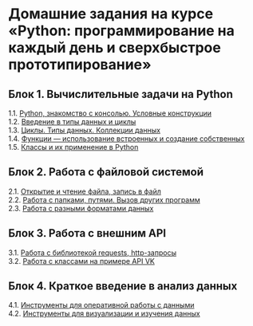 # Домашние задания на курсе «Python: программирование на каждый день и сверхбыстрое прототипирование»

## Блок 1. Вычислительные задачи на Python
1.1. [Python, знакомство с консолью. Условные конструкции](1.1.python.console.conditional/)  
1.2. [Введение в типы данных и циклы](1.2.datatypes.cycles.intro/)  
1.3. [Циклы. Типы данных. Коллекции данных](1.3.cycles.datatypes/)  
1.4. [Функции — использование встроенных и создание собственных](1.4.functions/)  
1.5. [Классы и их применение в Python](1.5.classes/)  

## Блок 2. Работа с файловой системой
2.1. [Открытие и чтение файла, запись в файл](2.1.files/)    
2.2. [Работа с папками, путями. Вызов других программ](2.2.paths.external-programs/)    
2.3. [Работа с разными форматами данных](2.3.formats.json.xml/)  

## Блок 3. Работа с внешним API
3.1. [Работа с библиотекой requests, http-запросы](3.1.http.requests/)  
3.2. [Работа с классами на примере API VK](3.2.classes.vk/)    

## Блок 4. Краткое введение в анализ данных
4.1. [Инструменты для оперативной работы с данными](4.1.pandas/)  
4.2. [Инструменты для визуализации и изучения данных](4.2.visualization/)   
